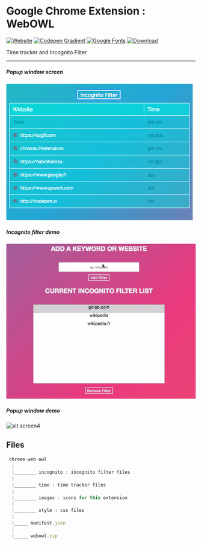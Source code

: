 # Google Chrome Extension : WebOWL
[![Website](https://img.shields.io/badge/github-page-019cff.svg
)](https://akinariobi.github.io/webowl/)
[![Codepen Gradient](https://img.shields.io/badge/codepen-gradient%20background-01dcff.svg)](http://codepen.io/pinto165/pen/pyBNzX)
[![Google Fonts](https://img.shields.io/badge/font-raleway-d100f8.svg)](https://fonts.google.com/specimen/Raleway)
[![Download](https://img.shields.io/badge/webowl-download-f80098.svg)](https://github.com/akinariobi/chrome-web-owl/blob/master/webowl.zip)

Time tracker and Incognito Filter
_________________________________

##### Popup window screen
![alt screen1](images/scrn.png)
##### Incognito filter demo
![alt screen3](images/demo.gif)
##### Popup window demo
![alt screen4](images/prev.gif)


## Files 

```javascript
 chrome-web-owl
  |
  |________ incognito : incognito filter files 
  |
  |________ time : time tracker files
  |
  |________ images : icons for this extension
  |
  |________ style : css files 
  |
  |_____ manifest.json
  |
  |_____ webowl.zip 
```

